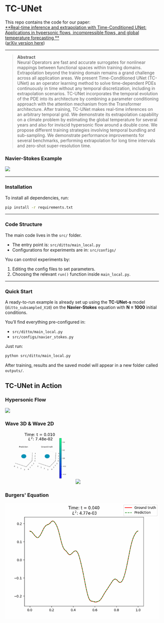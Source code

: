 # TC-UNet

This repo contains the code for our paper:  
[**Real-time inference and extrapolation with Time-Conditioned UNet: Applications in hypersonic flows, incompressible flows, and global temperature forecasting
**](https://www.sciencedirect.com/science/article/pii/S0045782525002543?via%3Dihub)  
([arXiv version here](https://arxiv.org/abs/2307.09072))


<!-- ## Navier-Stokes

![alt text](figs/navier_stokes_re20.gif "Logo Title Text 1")

## Hypersonic flow

![alt text](figs/hypersonic_flow.gif "Logo Title Text 1")

## Wave 3D
![alt text](figs/animation_wave3d.gif "Logo Title Text 1")


## Wave 2D

![alt text](figs/wave_2d.gif "Logo Title Text 1")

## Burgers'

![alt text](figs/animation_burgers_slow.gif "Logo Title Text 1") -->

---

> **Abstract**  
Neural Operators are fast and accurate surrogates for nonlinear mappings between functional spaces within training domains. Extrapolation beyond the training domain remains a grand challenge across all application areas. We present Time-Conditioned UNet (TC-UNet) as an operator learning method to solve time-dependent PDEs continuously in time without any temporal discretization, including in extrapolation scenarios. TC-UNet incorporates the temporal evolution of the PDE into its architecture by combining a parameter conditioning approach with the attention mechanism from the Transformer architecture. After training, TC-UNet makes real-time inferences on an arbitrary temporal grid. We demonstrate its extrapolation capability on a climate problem by estimating the global temperature for several years and also for inviscid hypersonic flow around a double cone. We propose different training strategies involving temporal bundling and sub-sampling. We demonstrate performance improvements for several benchmarks, performing extrapolation for long time intervals and zero-shot super-resolution time.

<h3>Navier-Stokes Example</h3>
<p float="center">
  <img src="figs/navier_stokes_re20.gif"/>
</p>

---
### Installation

To install all dependencies, run:

```bash
pip install -r requirements.txt
```

---

### Code Structure

The main code lives in the `src/` folder.

- The entry point is: `src/ditto/main_local.py`  
- Configurations for experiments are in: `src/configs/`

You can control experiments by:
1. Editing the config files to set parameters.
2. Choosing the relevant `run()` function inside `main_local.py`.

---

### Quick Start

A ready-to-run example is already set up using the **TC-UNet-s** model (`ditto_subsampled_X10`) on the **Navier-Stokes** equation with **N = 1000** initial conditions.

You’ll find everything pre-configured in:
- `src/ditto/main_local.py`
- `src/configs/navier_stokes.py`

Just run:

```bash
python src/ditto/main_local.py
```

After training, results and the saved model will appear in a new folder called `outputs/`.

## TC-UNet in Action

<h3>Hypersonic Flow</h3>
<p float="center">
  <img src="figs/hypersonic_flow.gif"  />
</p>


<h3>Wave 3D & Wave 2D</h3>
<p float="left">
  <img src="figs/animation_wave3d.gif" width="45%" />
  <img src="figs/wave_2d.gif" width="45%" />
</p>

<h3>Burgers' Equation</h3>
<p float="center">
  <img src="figs/animation_burgers_slow.gif"/>
</p>